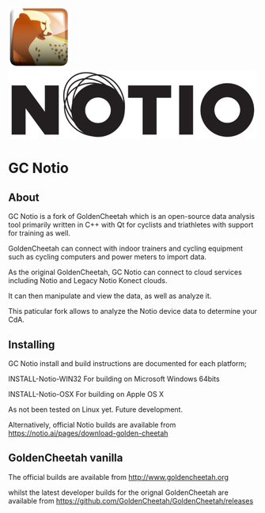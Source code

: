 <img src="src/Resources/images/gc.png" height="25%" width="25%">
<img src="src/Resources/images/services/notio.png" height="20%" width="%20">

# GC Notio

## About 

GC Notio is a fork of GoldenCheetah which is an open-source data analysis tool primarily written in C++
with Qt for cyclists and triathletes with support for training as well. 

GoldenCheetah can connect with indoor trainers and cycling equipment such 
as cycling computers and power meters to import data. 

As the original GoldenCheetah, GC Notio can connect to cloud services including Notio and Legacy Notio Konect clouds. 

It can then manipulate and view the data, as well as analyze it.

This paticular fork allows to analyze the Notio device data to determine your CdA.



## Installing 

GC Notio install and build instructions are documented
for each platform;

INSTALL-Notio-WIN32   For building on Microsoft Windows 64bits

INSTALL-Notio-OSX     For building on Apple OS X

As not been tested on Linux yet. Future development.

Alternatively, official Notio builds are available from https://notio.ai/pages/download-golden-cheetah

## GoldenCheetah vanilla
The official builds are available from http://www.goldencheetah.org

whilst the latest developer builds for the orignal GoldenCheetah are available from https://github.com/GoldenCheetah/GoldenCheetah/releases
